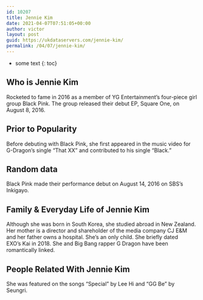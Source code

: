 ```yaml
---
id: 10207
title: Jennie Kim
date: 2021-04-07T07:51:05+00:00
author: victor
layout: post
guid: https://ukdataservers.com/jennie-kim/
permalink: /04/07/jennie-kim/
---
```


* some text
{: toc}


## Who is Jennie Kim



Rocketed to fame in 2016 as a member of YG Entertainment&#8217;s four-piece girl group Black Pink. The group released their debut EP, Square One, on August 8, 2016.  

                
                
                
## Prior to Popularity



Before debuting with Black Pink, she first appeared in the music video for G-Dragon&#8217;s single &#8220;That XX&#8221; and contributed to his single &#8220;Black.&#8221; 

                
                
                
## Random data



Black Pink made their performance debut on August 14, 2016 on SBS&#8217;s Inkigayo. 

                
                
                
## Family & Everyday Life of Jennie Kim



Although she was born in South Korea, she studied abroad in New Zealand. Her mother is a director and shareholder of the media company CJ E&M and her father owns a hospital. She&#8217;s an only child. She briefly dated EXO&#8217;s Kai in 2018. She and Big Bang rapper G Dragon have been romantically linked.

                
                
                
## People Related With Jennie Kim



She was featured on the songs &#8220;Special&#8221; by Lee Hi and &#8220;GG Be&#8221; by Seungri. 

                
              
            
          
          
          